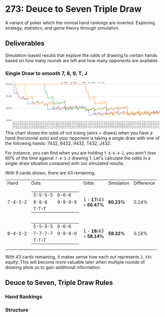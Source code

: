 # 273: Deuce to Seven Triple Draw
A variant of poker which the normal hand rankings are inverted. Exploring strategy, statistics, and game theory through simulation.

## Deliverables
Simulation-based results that explore the odds of drawing to certain hands based on how many rounds are left and how many opponents are available.

### Single Draw to smooth 7, 8, 9, T, J
<img src="./images/single/JT987_432.png">
This chart shows the odds of not losing (wins + draws) when you have a hand (horizontal axis) and your opponent is taking a single draw with one of the following hands: 7432, 8432, 9432, T432, J432.

For instance, you can find when you are holding `T-8-6-4-2`, you won't lose 60% of the time against `7-4-3-2` drawing 1. Let's calculate the odds in a single-draw situation compared with our simulated results.

With 9 cards shown, there are 43 remaining.
<table>
    <tr><td>Hand</td><td>Outs</td><td>Odds</td><td>Simulation</td><td>Difference</td></tr>
    <tr><td>7-4-3-2</td><td>
        <table>
            <tr><td>5-5-5-5</td><td>6-6-6</td></tr>
            <tr><td>8-8-8</td><td>9-9-9-9</td></tr>
            <tr><td>T-T-T</td><td>&nbsp;</td></tr>
        </table>
    </td><td>1 - <b>17</b>/43<br/>= <b>60.47%</b></td><td><b>60.23%</b></td><td>0.24%</td></tr>
    <tr><td>8-4-3-2</td><td>
        <table>
            <tr><td>5-5-5-5</td><td>6-6-6</td></tr>
            <tr><td>7-7-7-7</td><td>9-9-9-9</td></tr>
            <tr><td>T-T-T</td><td>&nbsp;</td></tr>
        </table>
    </td><td>1 - <b>18</b>/43<br/>= <b>58.14%</b></td><td><b>58.32%</b></td><td>0.18%</td></tr>
</table>

With 43 cards remaining, it makes sense how each out represents `2.33%` equity. This will become more valuable later when multiple rounds of drawing allow us to gain additional information.

## Deuce to Seven, Triple Draw Rules
### Hand Rankings

### Structure


